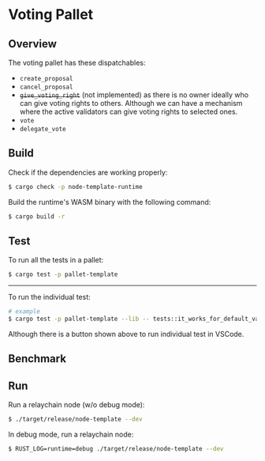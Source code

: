 # Voting Pallet

## Overview

The voting pallet has these dispatchables:

- `create_proposal`
- `cancel_proposal`
- ~~`give_voting_right`~~ (not implemented) as there is no owner ideally who can give voting rights to others. Although we can have a mechanism where the active validators can give voting rights to selected ones.
- `vote`
- `delegate_vote`

## Build

Check if the dependencies are working properly:

```sh
$ cargo check -p node-template-runtime
```

Build the runtime's WASM binary with the following command:

```sh
$ cargo build -r
```

## Test

To run all the tests in a pallet:

```sh
$ cargo test -p pallet-template
```

---

To run the individual test:

```sh
# example
$ cargo test -p pallet-template --lib -- tests::it_works_for_default_value
```

Although there is a button shown above to run individual test in VSCode.

## Benchmark

<!-- TODO: -->

## Run

Run a relaychain node (w/o debug mode):

```sh
$ ./target/release/node-template --dev
```

In debug mode, run a relaychain node:

```sh
$ RUST_LOG=runtime=debug ./target/release/node-template --dev
```
